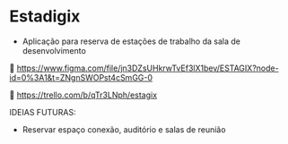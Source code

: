 # Estadigix
- Aplicação para reserva de estações de trabalho da sala de desenvolvimento

🎨 https://www.figma.com/file/jn3DZsUHkrwTvEf3lX1bev/ESTAGIX?node-id=0%3A1&t=ZNgnSWOPst4cSmGG-0

📝 https://trello.com/b/qTr3LNph/estagix


IDEIAS FUTURAS:
- Reservar espaço conexão, auditório e salas de reunião
